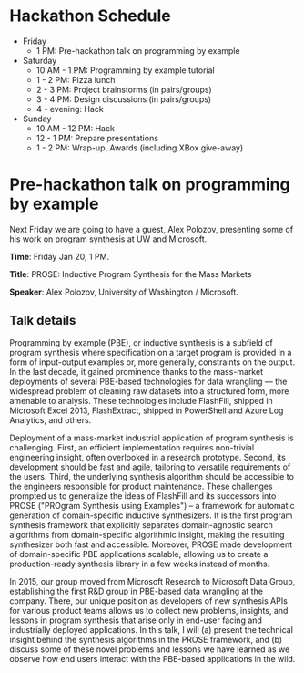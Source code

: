 # Hackathon Schedule

- Friday
	- 1 PM: Pre-hackathon talk on programming by example
- Saturday
	- 10 AM - 1 PM: Programming by example tutorial
	- 1 - 2 PM: Pizza lunch 
	- 2 - 3 PM: Project brainstorms (in pairs/groups)
	- 3 - 4 PM: Design discussions (in pairs/groups)
	- 4 - evening: Hack
- Sunday
	- 10 AM - 12 PM: Hack
	- 12 - 1 PM: Prepare presentations
	- 1 - 2 PM: Wrap-up, Awards (including XBox give-away)

# Pre-hackathon talk on programming by example

Next Friday we are going to have a guest, Alex Polozov, presenting some of his work on program synthesis at UW and Microsoft.

**Time**: Friday Jan 20, 1 PM.

**Title**: PROSE: Inductive Program Synthesis for the Mass Markets

**Speaker**: Alex Polozov, University of Washington / Microsoft.

## Talk details

Programming by example (PBE), or inductive synthesis is a subfield of program synthesis where specification on a target program is provided in a form of input-output examples or, more generally, constraints on the output.
In the last decade, it gained prominence thanks to the mass-market deployments of several PBE-based technologies for data wrangling — the widespread problem of cleaning raw datasets into a structured form, more amenable to analysis.
These technologies include FlashFill, shipped in Microsoft Excel 2013, FlashExtract, shipped in PowerShell and Azure Log Analytics, and others.

Deployment of a mass-market industrial application of program synthesis is challenging.
First, an efficient implementation requires non-trivial engineering insight, often overlooked in a research prototype.
Second, its development should be fast and agile, tailoring to versatile requirements of the users.
Third, the underlying synthesis algorithm should be accessible to the engineers responsible for product maintenance.
These challenges prompted us to generalize the ideas of FlashFill and its successors into PROSE ("PROgram Synthesis using Examples") – a framework for automatic generation of domain-specific inductive synthesizers.
It is the first program synthesis framework that explicitly separates domain-agnostic search algorithms from domain-specific algorithmic insight, making the resulting synthesizer both fast and accessible.
Moreover, PROSE made development of domain-specific PBE applications scalable, allowing us to create a production-ready synthesis library in a few weeks instead of months.

In 2015, our group moved from Microsoft Research to Microsoft Data Group, establishing the first R&D group in PBE-based data wrangling at the company.
There, our unique position as developers of new synthesis APIs for various product teams allows us to collect new problems, insights, and lessons in program synthesis that arise only in end-user facing and industrially deployed applications.
In this talk, I will (a) present the technical insight behind the synthesis algorithms in the PROSE framework, and (b) discuss some of these novel problems and lessons we have learned as we observe how end users interact with the PBE-based applications in the wild.
